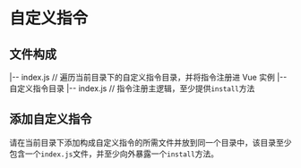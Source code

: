 # 自定义指令

## 文件构成

|-- index.js // 遍历当前目录下的自定义指令目录，并将指令注册进 Vue 实例
|-- 自定义指令目录
|-- index.js // 指令注册主逻辑，至少提供`install`方法

## 添加自定义指令

请在当前目录下添加构成自定义指令的所需文件并放到同一个目录中，该目录至少包含一个`index.js`文件，并至少向外暴露一个`install`方法。
